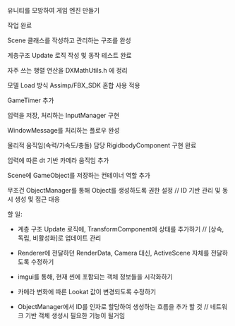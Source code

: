 유니티를 모방하여 게임 엔진 만들기



작업 완료

Scene 클래스를 작성하고 관리하는 구조를 완성

계층구조 Update 로직 작성 및 동작 테스트 완료

자주 쓰는 행렬 연산을 DXMathUtils.h 에 정리

모델 Load 방식 Assimp/FBX\_SDK 혼합 사용 적용

GameTimer 추가

입력을 저장, 처리하는 InputManager 구현

WindowMessage를 처리하는 플로우 완성

물리적 움직임(속력/가속도/충돌) 담당 RigidbodyComponent 구현 완료

입력에 따른 dt 기반 카메라 움직임 추가

Scene에 GameObject를 저장하는 컨테이너 역할 추가



무조건 ObjectManager를 통해 Object를 생성하도록 권한 설정 // ID 기반 관리 및 동시 생성 및 접근 대응









할 일:

* 계층 구조 Update 로직에, TransformComponent에 상태를 추가하기 // \[상속, 독립, 비활성화]로 업데이트 관리
* Renderer에 전달하던 RenderData, Camera 대신, ActiveScene 자체를 전달하도록 수정하기
* imgui를 통해, 현재 씬에 포함되는 객체 정보들을 시각화하기
* 카메라 변화에 따른 Lookat 값이 변경되도록 수정하기

* ObjectManager에서 ID를 인자로 할당하여 생성하는 흐름을 추가 할 것 // 네트워크 기반 객체 생성시 필요한 기능이 될거임